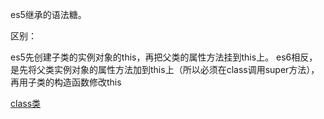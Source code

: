 es5继承的语法糖。

区别：

  es5先创建子类的实例对象的this，再把父类的属性方法挂到this上。
  es6相反，是先将父类实例对象的属性方法加到this上（所以必须在class调用super方法），再用子类的构造函数修改this

[class类](../js/16.class类.md)